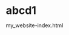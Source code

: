 # abcd1
my_website-index.html
<!DOCTYPE html>
<html lang="pl">
<head>
    <meta charset="UTF-8">
    <meta name="viewport" content="width=device-width, initial-scale=1.0">
    <title>Moja Rozbudowana Strona</title>
    <style>
        /* Resetowanie domyślnych stylów */
        * {
            margin: 0;
            padding: 0;
            box-sizing: border-box;
        }

        body {
            font-family: 'Arial', sans-serif;
            background-color: #f4f4f9;
            color: #333;
        }

        /* Nagłówek */
        header {
            background-color: #333;
            color: white;
            padding: 1rem;
            text-align: center;
        }

        nav ul {
            list-style: none;
            padding: 0;
            display: flex;
            justify-content: center;
            margin-top: 1rem;
        }

        nav ul li {
            margin: 0 15px;
        }

        nav ul li a {
            color: white;
            text-decoration: none;
            font-weight: bold;
        }

        /* Sekcja powitalna */
        .welcome-section {
            background-color: #007bff;
            color: white;
            padding: 4rem 2rem;
            text-align: center;
        }

        .welcome-section h1 {
            font-size: 2.5rem;
        }

        /* Sekcja O mnie */
        .about-section {
            padding: 3rem 2rem;
            background-color: #fff;
            margin-top: 2rem;
        }

        .about-section h2 {
            text-align: center;
            margin-bottom: 1rem;
        }

        .about-section p {
            text-align: center;
            font-size: 1.1rem;
        }

        /* Galeria */
        .gallery-section {
            padding: 3rem 2rem;
            background-color: #e9ecef;
        }

        .gallery-section h2 {
            text-align: center;
            margin-bottom: 1rem;
        }

        .gallery {
            display: grid;
            grid-template-columns: repeat(3, 1fr);
            gap: 20px;
        }

        .gallery img {
            width: 100%;
            height: auto;
            border-radius: 8px;
            transition: transform 0.3s;
        }

        .gallery img:hover {
            transform: scale(1.05);
        }

        /* Formularz kontaktowy */
        .contact-section {
            padding: 3rem 2rem;
            background-color: #fff;
            margin-top: 2rem;
        }

        .contact-section h2 {
            text-align: center;
            margin-bottom: 1rem;
        }

        .contact-section form {
            display: flex;
            flex-direction: column;
            align-items: center;
        }

        .contact-section input,
        .contact-section textarea {
            width: 100%;
            max-width: 500px;
            padding: 10px;
            margin: 10px 0;
            border: 1px solid #ccc;
            border-radius: 5px;
        }

        .contact-section button {
            background-color: #007bff;
            color: white;
            padding: 10px 20px;
            border: none;
            border-radius: 5px;
            cursor: pointer;
            transition: background-color 0.3s;
        }

        .contact-section button:hover {
            background-color: #0056b3;
        }

        /* Stopka */
        footer {
            background-color: #333;
            color: white;
            padding: 1rem;
            text-align: center;
            margin-top: 2rem;
        }
    </style>
</head>
<body>

    <!-- Nagłówek z nawigacją -->
    <header>
        <h1>Moja Rozbudowana Strona</h1>
        <nav>
            <ul>
                <li><a href="#welcome">Powitanie</a></li>
                <li><a href="#about">O mnie</a></li>
                <li><a href="#gallery">Galeria</a></li>
                <li><a href="#contact">Kontakt</a></li>
            </ul>
        </nav>
    </header>

    <!-- Sekcja powitalna -->
    <section class="welcome-section" id="welcome">
        <h1>Witaj na mojej stronie!</h1>
        <p>To jest przykładowa, rozbudowana strona, którą stworzyłem za pomocą HTML, CSS i JavaScript.</p>
    </section>

    <!-- Sekcja O mnie -->
    <section class="about-section" id="about">
        <h2>O mnie</h2>
        <p>Cześć! Jestem pasjonatem web designu i programowania. Uwielbiam tworzyć strony internetowe i aplikacje webowe, które są zarówno funkcjonalne, jak i estetyczne. Moim celem jest ciągłe doskonalenie moich umiejętności i nauka nowych technologii!</p>
    </section>

    <!-- Galeria -->
    <section class="gallery-section" id="gallery">
        <h2>Galeria</h2>
        <div class="gallery">
            <img src="https://via.placeholder.com/400" alt="Zdjęcie 1">
            <img src="https://via.placeholder.com/400" alt="Zdjęcie 2">
            <img src="https://via.placeholder.com/400" alt="Zdjęcie 3">
            <img src="https://via.placeholder.com/400" alt="Zdjęcie 4">
            <img src="https://via.placeholder.com/400" alt="Zdjęcie 5">
            <img src="https://via.placeholder.com/400" alt="Zdjęcie 6">
        </div>
    </section>

    <!-- Formularz kontaktowy -->
    <section class="contact-section" id="contact">
        <h2>Skontaktuj się ze mną</h2>
        <form onsubmit="return handleFormSubmit(event)">
            <input type="text" id="name" placeholder="Imię i nazwisko" required>
            <input type="email" id="email" placeholder="Twój email" required>
            <textarea id="message" placeholder="Twoja wiadomość" rows="4" required></textarea>
            <button type="submit">Wyślij</button>
        </form>
    </section>

    <!-- Stopka -->
    <footer>
        <p>© 2025 Moja Rozbudowana Strona | Wszystkie prawa zastrzeżone.</p>
    </footer>

    <script>
        // Obsługa formularza kontaktowego
        function handleFormSubmit(event) {
            event.preventDefault();
            const name = document.getElementById('name').value;
            const email = document.getElementById('email').value;
            const message = document.getElementById('message').value;
            
            alert(`Dziękujemy za kontakt, ${name}! Twoja wiadomość została wysłana.`);
            
            // Można dodać wysyłanie danych do serwera lub zapis do bazy danych
        }
    </script>

</body>
</html>
